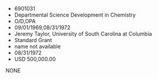 * 6901031
* Departmental Science Development in Chemistry
* O/D,OPA
* 09/01/1969,08/31/1972
* Jeremy Taylor, University of South Carolina at Columbia
* Standard Grant
*   name not available
* 08/31/1972
* USD 500,000.00

NONE